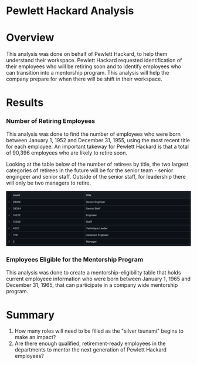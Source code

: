 # Pewlett Hackard Analysis

# Overview
This analysis was done on behalf of Pewlett Hackard, to help them understand their workspace. Pewlett Hackard requested identification of their employees who will be retiring soon and to identify employees who can transition into a mentorship program. This analysis will help the company prepare for when there will be shift in their workspace.

# Results
### Number of Retiring Employees
This analysis was done to find the number of employees who were born between January 1, 1952 and December 31, 1955, using the most recent title for each employee. An important takeway for Pewlett Hackard is that a total of 90,396 employees who are likely to retire soon. 

Looking at the table below of the number of retirees by title, the two largest categories of retirees in the future will be for the senior team - senior engingeer and senior staff. Outside of the senior staff, for leadership there will only be two managers to retire.

![retiring_titles.png](images/retiring_titles.png)
###  Employees Eligible for the Mentorship Program
This analysis was done to create a mentorship-eligibility table that holds current employeee information who were born between January 1, 1965 and December 31, 1965, that can participate in a company wide mentorship program.


# Summary
1. How many roles will need to be filled as the "silver tsunami" begins to make an impact?
2. Are there enough qualified, retirement-ready employees in the departments to mentor the next generation of Pewlett Hackard employees?
